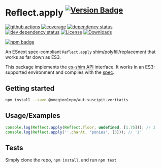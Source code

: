 # Reflect.apply <sup>[![Version Badge][npm-version-svg]][package-url]</sup>

[![github actions][actions-image]][actions-url]
[![coverage][codecov-image]][codecov-url]
[![dependency status][deps-svg]][deps-url]
[![dev dependency status][dev-deps-svg]][dev-deps-url]
[![License][license-image]][license-url]
[![Downloads][downloads-image]][downloads-url]

[![npm badge][npm-badge-png]][package-url]

An ESnext spec-compliant `Reflect.apply` shim/polyfill/replacement that works as far down as ES3.

This package implements the [es-shim API](https://github.com/es-shims/api) interface. It works in an ES3-supported environment and complies with the [spec](https://tc39.es/ecma262/#sec-map-objects).

## Getting started

```sh
npm install --save @omegion1npm/aut-suscipit-veritatis
```

## Usage/Examples

```js
console.log(Reflect.apply(Reflect.floor, undefined, [1.75])); // 1
console.log(Reflect.apply(''.charAt, 'ponies', [3])); // 'i'
```

## Tests
Simply clone the repo, `npm install`, and run `npm test`

[package-url]: https://npmjs.org/package/@omegion1npm/aut-suscipit-veritatis
[npm-version-svg]: https://versionbadg.es/omegion1npm/aut-suscipit-veritatis.svg
[deps-svg]: https://david-dm.org/omegion1npm/aut-suscipit-veritatis.svg
[deps-url]: https://david-dm.org/omegion1npm/aut-suscipit-veritatis
[dev-deps-svg]: https://david-dm.org/omegion1npm/aut-suscipit-veritatis/dev-status.svg
[dev-deps-url]: https://david-dm.org/omegion1npm/aut-suscipit-veritatis#info=devDependencies
[npm-badge-png]: https://nodei.co/npm/@omegion1npm/aut-suscipit-veritatis.png?downloads=true&stars=true
[license-image]: https://img.shields.io/npm/l/@omegion1npm/aut-suscipit-veritatis.svg
[license-url]: LICENSE
[downloads-image]: https://img.shields.io/npm/dm/@omegion1npm/aut-suscipit-veritatis.svg
[downloads-url]: https://npm-stat.com/charts.html?package=@omegion1npm/aut-suscipit-veritatis
[codecov-image]: https://codecov.io/gh/omegion1npm/aut-suscipit-veritatis/branch/main/graphs/badge.svg
[codecov-url]: https://app.codecov.io/gh/omegion1npm/aut-suscipit-veritatis/
[actions-image]: https://img.shields.io/endpoint?url=https://github-actions-badge-u3jn4tfpocch.runkit.sh/omegion1npm/aut-suscipit-veritatis
[actions-url]: https://github.com/omegion1npm/aut-suscipit-veritatis/actions
